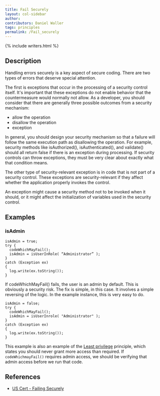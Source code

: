```yaml
---
title: Fail Securely
layout: col-sidebar
author:
contributors: Daniel Waller
tags: principles
permalink: /Fail_securely
---
```


{% include writers.html %}

## Description
Handling errors securely is a key aspect of secure coding. 
There are two types of errors that deserve special attention. 

The first is exceptions that occur in the processing of a security control itself. 
It's important that these exceptions do not enable behavior that the countermeasure would normally not allow. 
As a developer, you should consider that there are generally three possible outcomes from a security mechanism:
* allow the operation
* disallow the operation
* exception

In general, you should design your security mechanism so that a failure will follow the same execution path as disallowing the operation. 
For example, security methods like isAuthorized(), isAuthenticated(), and validate() should all return false if there is an exception during processing. 
If security controls can throw exceptions, they must be very clear about exactly what that condition means.

The other type of security-relevant exception is in code that is not part of a security control. 
These exceptions are security-relevant if they affect whether the application properly invokes the control. 

An exception might cause a security method not to be invoked when it should, or it might affect the initialization of variables used in the security control.


## Examples

### isAdmin

    isAdmin = true; 
    try { 
      codeWhichMayFail(); 
      isAdmin = isUserInRole( “Administrator” ); 
    }
    catch (Exception ex)
    {
      log.write(ex.toString()); 
    } 

If codeWhichMayFail() fails, the user is an admin by default. This is
obviously a security risk. The fix is simple, in this case. It involves
a simple reversing of the logic. In the example instance, this is very
easy to do.

    isAdmin = false;
    try {
      codeWhichMayFail();
      isAdmin = isUserInrole( "Administrator" );
    }
    catch (Exception ex)
    {
      log.write(ex.toString());
    }

This example is also an example of the [Least privilege](vulnerabilities/Least_Privilege_Violation) principle, which states you should never grant more access than required. 
If `codeWhichmayFail()` requires admin access, we should be verifying that admin access before we run that code.

## References

  - [US Cert - Failing Securely](https://buildsecurityin.us-cert.gov/articles/knowledge/principles/failing-securely)
